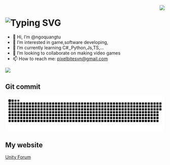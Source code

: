 <img align="right" src="![](https://komarev.com/ghpvc/?username=ngoquangtu&color=dc143c)" />

<h1 align="left">
    <img src="https://readme-typing-svg.herokuapp.com?font=Pixelify+Sans&pause=2000&size=35&color=555555&width=435&lines=Hi+There!+👋;I'm+Ngô+Quang+Tú" alt="Typing SVG" /></a>
</h1>

- 👋 Hi, I’m @ngoquangtu
- 👀 I’m interested in game,software developing,
- 🌱 I’m currently learning C#,,Python,Js,TS,...
- 💞️ I’m looking to collaborate on making video games
- 📫 How to reach me: pixelbitesvn@gmail.com

<div align="left"> 
  <a href="https://www.linkedin.com/in/ng%C3%B4-quang-t%C3%BA-975883276/" target="_blank">
    <img src="https://img.shields.io/badge/LinkedIn-0077B5?style=for-the-badge&logo=linkedin&logoColor=white" target="_blank" />
  </a>
</div>

<!---

--->

## Git commit
![snake gif](https://github.com/ngoquangtu/ngoquangtu/blob/main/github-user-contribution.svg)
## My website 
<div align="left"> 
  <a href="http://ngoquangtu.liveblog365.com/"_blank">
    Unity Forum

  </p>
</div>

